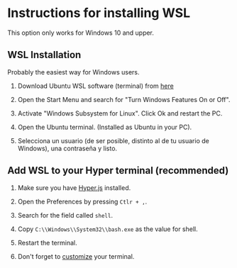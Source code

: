 # Instructions for installing WSL

This option only works for Windows 10 and upper.

## WSL Installation

Probably the easiest way for Windows users.

1. Download Ubuntu WSL software (terminal) from [here](https://ubuntu.com/wsl)

2. Open the Start Menu and search for "Turn Windows Features On or Off".

3. Activate "Windows Subsystem for Linux". Click Ok and restart the PC.

4. Open the Ubuntu terminal. (Installed as Ubuntu in your PC).

5. Selecciona un usuario (de ser posible, distinto al de tu usuario de Windows), una contraseña y listo.

## Add WSL to your Hyper terminal (recommended)

1. Make sure you have [Hyper.js](https://hyper.is/) installed.

2. Open the Preferences by pressing `Ctlr + ,`.

3. Search for the field called `shell`.

4. Copy `C:\\Windows\\System32\\bash.exe` as the value for shell.

5. Restart the terminal.

6. Don't forget to [customize](https://hyper.is/themes) your terminal.

